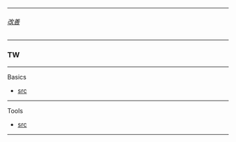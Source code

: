 
---

###### [改善](https://github.com/ttltrk/0C/blob/master/README.MD) 

---

### TW

---

Basics

* [src](https://www.instructionalsolutions.com/blog/become-a-technical-writer)

---

Tools

* [src](https://academy.whatfix.com/technical-writing-tools/)

---
